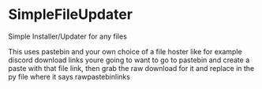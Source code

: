 # SimpleFileUpdater
Simple Installer/Updater for any files

This uses pastebin and your own choice of a file hoster like for example discord download links
youre going to want to go to pastebin and create a paste with that file link, then grab the raw download for it and replace
in the py file where it says rawpastebinlinks
